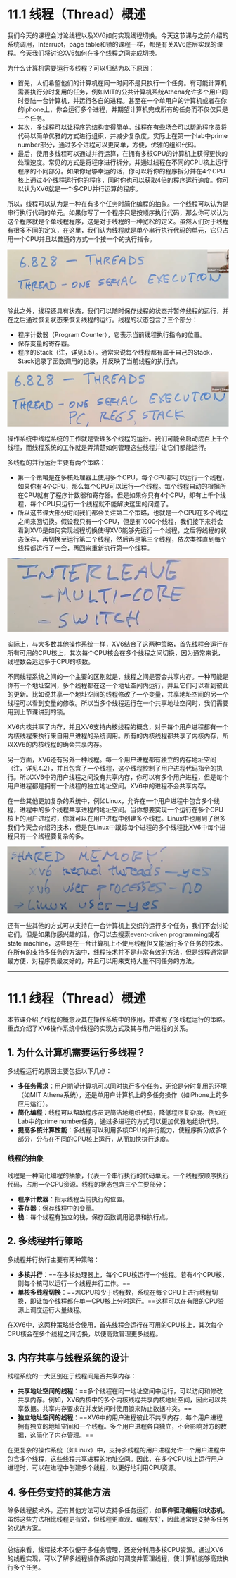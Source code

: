 # 11.1 线程（Thread）概述

我们今天的课程会讨论线程以及XV6如何实现线程切换。今天这节课与之前介绍的系统调用，Interrupt，page table和锁的课程一样，都是有关XV6底层实现的课程。今天我们将讨论XV6如何在多个线程之间完成切换。

为什么计算机需要运行多线程？可以归结为以下原因：

* 首先，人们希望他们的计算机在同一时间不是只执行一个任务。有可能计算机需要执行分时复用的任务，例如MIT的公共计算机系统Athena允许多个用户同时登陆一台计算机，并运行各自的进程。甚至在一个单用户的计算机或者在你的iphone上，你会运行多个进程，并期望计算机完成所有的任务而不仅仅只是一个任务。
* 其次，多线程可以让程序的结构变得简单。线程在有些场合可以帮助程序员将代码以简单优雅的方式进行组织，并减少复杂度。实际上在第一个lab中prime number部分，通过多个进程可以更简单，方便，优雅的组织代码。
* 最后，使用多线程可以通过并行运算，在拥有多核CPU的计算机上获得更快的处理速度。常见的方式是将程序进行拆分，并通过线程在不同的CPU核上运行程序的不同部分。如果你足够幸运的话，你可以将你的程序拆分并在4个CPU核上通过4个线程运行你的程序，同时你也可以获取4倍的程序运行速度。你可以认为XV6就是一个多CPU并行运算的程序。&#x20;

所以，线程可以认为是一种在有多个任务时简化编程的抽象。一个线程可以认为是串行执行代码的单元。如果你写了一个程序只是按顺序执行代码，那么你可以认为这个程序就是个单线程程序，这是对于线程的一种宽松的定义。虽然人们对于线程有很多不同的定义，在这里，我们认为线程就是单个串行执行代码的单元，它只占用一个CPU并且以普通的方式一个接一个的执行指令。

![](<../.gitbook/assets/image (444).png>)

除此之外，线程还具有状态，我们可以随时保存线程的状态并暂停线程的运行，并在之后通过恢复状态来恢复线程的运行。线程的状态包含了三个部分：

* 程序计数器（Program Counter），它表示当前线程执行指令的位置。
* 保存变量的寄存器。
* 程序的Stack（注，详见5.5）。通常来说每个线程都有属于自己的Stack，Stack记录了函数调用的记录，并反映了当前线程的执行点。

![](<../.gitbook/assets/image (571).png>)

操作系统中线程系统的工作就是管理多个线程的运行。我们可能会启动成百上千个线程，而线程系统的工作就是弄清楚如何管理这些线程并让它们都能运行。

多线程的并行运行主要有两个策略：

* 第一个策略是在多核处理器上使用多个CPU，每个CPU都可以运行一个线程，如果你有4个CPU，那么每个CPU可以运行一个线程。每个线程自动的根据所在CPU就有了程序计数器和寄存器。但是如果你只有4个CPU，却有上千个线程，每个CPU只运行一个线程就不能解决这里的问题了。
* 所以这节课大部分时间我们都会关注第二个策略，也就是一个CPU在多个线程之间来回切换。假设我只有一个CPU，但是有1000个线程，我们接下来将会看到XV6是如何实现线程切换使得XV6能够先运行一个线程，之后将线程的状态保存，再切换至运行第二个线程，然后再是第三个线程，依次类推直到每个线程都运行了一会，再回来重新执行第一个线程。

![](<../.gitbook/assets/image (560).png>)

实际上，与大多数其他操作系统一样，XV6结合了这两种策略，首先线程会运行在所有可用的CPU核上，其次每个CPU核会在多个线程之间切换，因为通常来说，线程数会远远多于CPU的核数。

不同线程系统之间的一个主要的区别就是，线程之间是否会共享内存。一种可能是你有一个地址空间，多个线程都在这一个地址空间内运行，并且它们可以看到彼此的更新。比如说共享一个地址空间的线程修改了一个变量，共享地址空间的另一个线程可以看到变量的修改。所以当多个线程运行在一个共享地址空间时，我们需要用到上节课讲到的锁。

XV6内核共享了内存，并且XV6支持内核线程的概念，对于每个用户进程都有一个内核线程来执行来自用户进程的系统调用。所有的内核线程都共享了内核内存，所以XV6的内核线程的确会共享内存。

另一方面，XV6还有另外一种线程。每一个用户进程都有独立的内存地址空间（注，详见4.2），并且包含了一个线程，这个线程控制了用户进程代码指令的执行。所以XV6中的用户线程之间没有共享内存，你可以有多个用户进程，但是每个用户进程都是拥有一个线程的独立地址空间。XV6中的进程不会共享内存。

在一些其他更加复杂的系统中，例如Linux，允许在一个用户进程中包含多个线程，进程中的多个线程共享进程的地址空间。当你想要实现一个运行在多个CPU核上的用户进程时，你就可以在用户进程中创建多个线程。Linux中也用到了很多我们今天会介绍的技术，但是在Linux中跟踪每个进程的多个线程比XV6中每个进程只有一个线程要复杂的多。

![](<../.gitbook/assets/image (491).png>)

还有一些其他的方式可以支持在一台计算机上交织的运行多个任务，我们不会讨论它们，但是如果你感兴趣的话，你可以去搜索event-driven programming或者state machine，这些是在一台计算机上不使用线程但又能运行多个任务的技术。在所有的支持多任务的方法中，线程技术并不是非常有效的方法，但是线程通常是最方便，对程序员最友好的，并且可以用来支持大量不同任务的方法。





------



# 11.1 线程（Thread）概述

本节课介绍了线程的概念及其在操作系统中的作用，并讲解了多线程运行的策略。重点介绍了XV6操作系统中线程的实现方式及其与用户进程的关系。

## 1. 为什么计算机需要运行多线程？

多线程运行的原因主要包括以下几点：

- **多任务需求**：用户期望计算机可以同时执行多个任务，无论是分时复用的环境（如MIT Athena系统），还是单用户计算机上的多任务操作（如iPhone上的多应用运行）。
- **简化编程**：线程可以帮助程序员更简洁地组织代码，降低程序复杂度。例如在Lab中的prime number任务，通过多进程的方式可以更加优雅地组织代码。
- **提高多核计算性能**：多线程可以利用多核CPU的并行能力，使程序拆分成多个部分，分布在不同的CPU核上运行，从而加快执行速度。

### 线程的抽象

线程是一种简化编程的抽象，代表一个串行执行的代码单元。一个线程按顺序执行代码，占用一个CPU资源。线程的状态包含三个主要部分：

- **程序计数器**：指示线程当前执行的位置。
- **寄存器**：保存线程中的变量。
- **栈**：每个线程有独立的栈，保存函数调用记录和执行点。

## 2. 多线程并行策略

多线程并行执行主要有两种策略：

- **多核并行**：==在多核处理器上，每个CPU核运行一个线程。若有4个CPU核，则每个核可以运行一个线程并行工作。==
- **单核多线程切换**：==若CPU核少于线程数，系统在每个CPU上进行线程切换，即让每个线程都在单一CPU核上分时运行。==这样可以在有限的CPU资源上调度运行大量线程。

在XV6中，这两种策略结合使用，首先线程会运行在可用的CPU核上，其次每个CPU核会在多个线程之间切换，以便高效管理更多线程。

## 3. 内存共享与线程系统的设计

线程系统的一大区别在于线程间是否共享内存：

- **共享地址空间的线程**：==多个线程在同一地址空间中运行，可以访问和修改共享内存。例如，XV6内核中的多个内核线程共享内核地址空间，因此可以共享数据。共享内存要求在并发访问时使用锁来防止数据冲突。==
- **独立地址空间的线程**：==XV6中的用户进程彼此不共享内存，每个用户进程拥有独立的地址空间和一个线程。多个用户进程各自独立，不会影响对方的数据，这简化了内存管理。==

在更复杂的操作系统（如Linux）中，支持多线程的用户进程允许一个用户进程中包含多个线程，这些线程共享进程的地址空间。因此，在多个CPU核上运行用户进程时，可以在进程中创建多个线程，以更好地利用CPU资源。

## 4. 多任务支持的其他方法

除多线程技术外，还有其他方法可以支持多任务运行，如**事件驱动编程**和**状态机**。虽然这些方法相比线程更有效，但线程更直观、编程友好，因此通常是支持多任务的优选方案。

------

总结来看，线程技术不仅便于多任务管理，还充分利用多核CPU资源。通过XV6的线程实现，可以了解多线程操作系统如何调度并管理线程，使计算机能够高效执行多个任务。
